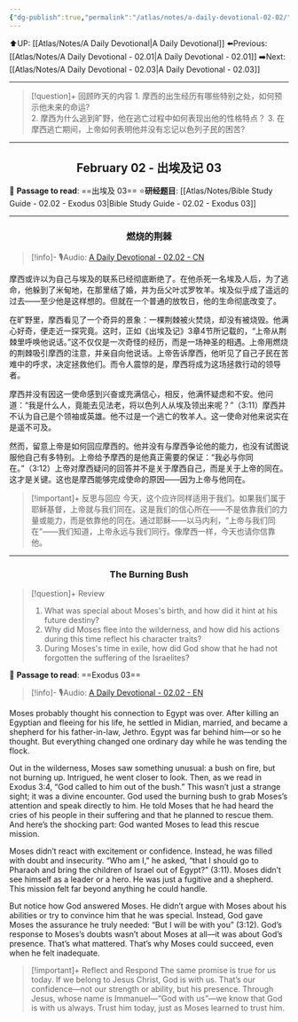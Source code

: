 ```yaml
---
{"dg-publish":true,"permalink":"/atlas/notes/a-daily-devotional-02-02/","noteIcon":""}
---
```


 ⬆️UP: [[Atlas/Notes/A Daily Devotional\|A Daily Devotional]]
⬅️Previous: [[Atlas/Notes/A Daily Devotional - 02.01\|A Daily Devotional - 02.01]]
➡️Next: [[Atlas/Notes/A Daily Devotional - 02.03\|A Daily Devotional - 02.03]]

---

> [!question]+ 回顾昨天的内容
> 1.⁠ ⁠摩西的出生经历有哪些特别之处，如何预示他未来的命运?  
> 2.⁠ ⁠摩西为什么逃到旷野，他在逃亡过程中如何表现出他的性格特点？
> 3.⁠ ⁠在摩西逃亡期间，上帝如何表明他并没有忘记以色列子民的困苦?  
   

---
## <center>February 02 - 出埃及记 03</center>

📖 **Passage to read**: ==出埃及 03==
⭐**研经题目**: [[Atlas/Notes/Bible Study Guide - 02.02 - Exodus 03\|Bible Study Guide - 02.02 - Exodus 03]]

---
### <center>燃烧的荆棘</center>

> [!info]- 🎙️Audio: [A Daily Devotional - 02.02 - CN]()


摩西或许以为自己与埃及的联系已经彻底断绝了。在他杀死一名埃及人后，为了逃命，他躲到了米甸地，在那里结了婚，并为岳父叶忒罗牧羊。埃及似乎成了遥远的过去——至少他是这样想的。但就在一个普通的放牧日，他的生命彻底改变了。  

在旷野里，摩西看见了一个奇异的景象：一棵荆棘被火焚烧，却没有被烧毁。他满心好奇，便走近一探究竟。这时，正如《出埃及记》3章4节所记载的，“上帝从荆棘里呼唤他说话。”这不仅仅是一次奇怪的经历，而是一场神圣的相遇。上帝用燃烧的荆棘吸引摩西的注意，并亲自向他说话。上帝告诉摩西，他听见了自己子民在苦难中的呼求，决定拯救他们。而令人震惊的是，摩西将成为这场拯救行动的领导者。  

摩西并没有因这一使命感到兴奋或充满信心，相反，他满怀疑虑和不安。他问道：“我是什么人，竟能去见法老，将以色列人从埃及领出来呢？”（3:11）摩西并不认为自己是个领袖或英雄。他不过是一个逃亡的牧羊人。这一使命对他来说实在是遥不可及。  

然而，留意上帝是如何回应摩西的。他并没有与摩西争论他的能力，也没有试图说服他自己有多特别。上帝给予摩西的是他真正需要的保证：“我必与你同在。”（3:12）上帝对摩西疑问的回答并不是关于摩西自己，而是关于上帝的同在。这才是关键。这也是摩西能够完成使命的原因——因为上帝与他同在。  

> [!important]+ 反思与回应
今天，这个应许同样适用于我们。如果我们属于耶稣基督，上帝就与我们同在。这是我们的信心所在——不是依靠我们的力量或能力，而是依靠他的同在。通过耶稣——以马内利，“上帝与我们同在”——我们知道，上帝永远与我们同行。像摩西一样，今天也请你信靠他。


---
### <center>The Burning Bush</center>

> [!question]+ Review
> 1. What was special about Moses's birth, and how did it hint at his future destiny?  
> 2. Why did Moses flee into the wilderness, and how did his actions during this time reflect his character traits? 
> 3. During Moses's time in exile, how did God show that he had not forgotten the suffering of the Israelites?


📖 **Passage to read**: ==Exodus 03==

> [!info]- 🎙️Audio: [A Daily Devotional - 02.02 - EN]()

  
Moses probably thought his connection to Egypt was over. After killing an Egyptian and fleeing for his life, he settled in Midian, married, and became a shepherd for his father-in-law, Jethro. Egypt was far behind him—or so he thought. But everything changed one ordinary day while he was tending the flock.  

Out in the wilderness, Moses saw something unusual: a bush on fire, but not burning up. Intrigued, he went closer to look. Then, as we read in Exodus 3:4, “God called to him out of the bush.” This wasn’t just a strange sight; it was a divine encounter. God used the burning bush to grab Moses’s attention and speak directly to him. He told Moses that he had heard the cries of his people in their suffering and that he planned to rescue them. And here’s the shocking part: God wanted Moses to lead this rescue mission.  

Moses didn’t react with excitement or confidence. Instead, he was filled with doubt and insecurity. “Who am I,” he asked, “that I should go to Pharaoh and bring the children of Israel out of Egypt?” (3:11). Moses didn’t see himself as a leader or a hero. He was just a fugitive and a shepherd. This mission felt far beyond anything he could handle.  

But notice how God answered Moses. He didn’t argue with Moses about his abilities or try to convince him that he was special. Instead, God gave Moses the assurance he truly needed: “But I will be with you” (3:12). God’s response to Moses’s doubts wasn’t about Moses at all—it was about God’s presence. That’s what mattered. That’s why Moses could succeed, even when he felt inadequate.  

> [!important]+ Reflect and Respond
The same promise is true for us today. If we belong to Jesus Christ, God is with us. That’s our confidence—not our strength or ability, but his presence. Through Jesus, whose name is Immanuel—“God with us”—we know that God is with us always. Trust him today, just as Moses learned to trust him.
















